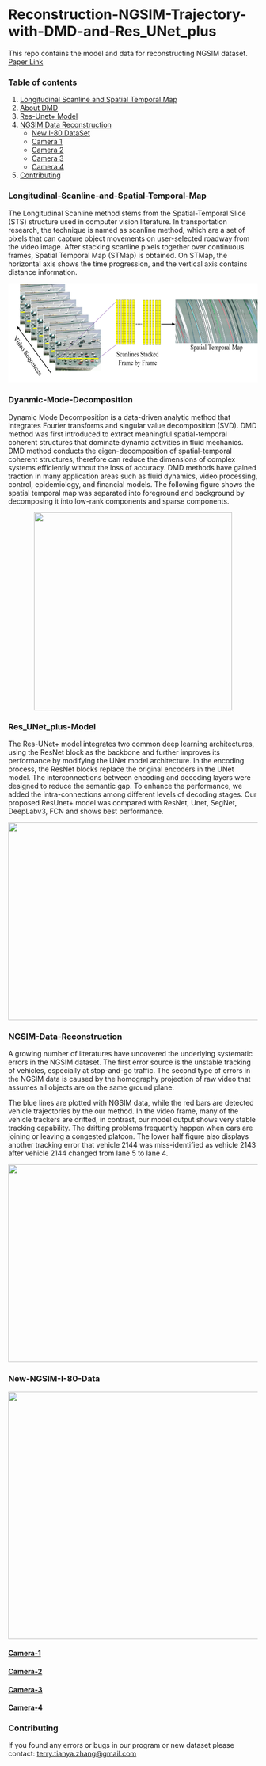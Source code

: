 # Reconstruction-NGSIM-Trajectory-with-DMD-and-Res_UNet_plus
This repo contains the model and data for reconstructing NGSIM dataset. [Paper Link](https://arxiv.org/abs/2201.04755)

### Table of contents
1. [Longitudinal Scanline and Spatial Temporal Map](#Longitudinal-Scanline-and-Spatial-Temporal-Map)
2. [About DMD](#Dyanmic-Mode-Decomposition)
3. [Res-Unet+ Model](#Res_UNet_plus-Model)
4. [NGSIM Data Reconstruction](#NGSIM-Data-Reconstruction)
    * [New I-80 DataSet](#New-NGSIM-I-80-Data)
    * [Camera 1](#Camera-1)
    * [Camera 2](#Camera-2)
    * [Camera 3](#Camera-3)
    * [Camera 4](#Camera-4)
5. [Contributing](#contributing) 

### Longitudinal-Scanline-and-Spatial-Temporal-Map
  The Longitudinal Scanline method stems from the Spatial-Temporal Slice (STS) structure used in computer vision literature. In transportation research, the technique is named as scanline method, which are a set of pixels that can capture object movements on user-selected roadway from the video image. After stacking scanline pixels together over continuous frames, Spatial Temporal Map (STMap) is obtained. On STMap, the horizontal axis shows the time progression, and the vertical axis contains distance information. 

<p align="center">
  <img  width="550" height="200" src="https://github.com/TeRyZh/Reconstructing-NGSIM-Trajectory-with-ResUnet--and-DMD/blob/main/figs/STMap_generation.png" >
</p>

### Dyanmic-Mode-Decomposition

  Dynamic Mode Decomposition is a data-driven analytic method that integrates Fourier transforms and singular value decomposition (SVD). DMD method was first introduced to extract meaningful spatial-temporal coherent structures that dominate dynamic activities in fluid mechanics. DMD method conducts the eigen-decomposition of spatial-temporal coherent structures, therefore can reduce the dimensions of complex systems efficiently without the loss of accuracy. DMD methods have gained traction in many application areas such as fluid dynamics, video processing, control, epidemiology, and financial models. 
The following figure shows the spatial temporal map was separated into foreground and background by decomposing it into low-rank components and sparse components.
<p align="center">
  <img align="middle" width="400" height="400" src="https://github.com/TeRyZh/Reconstructing-NGSIM-Trajectory-with-ResUnet--and-DMD/blob/main/figs/Mode%20Spectra.png" >
</p>

### Res_UNet_plus-Model
The Res-UNet+ model integrates two common deep learning architectures, using the ResNet block as the backbone and further improves its performance by modifying the UNet model architecture. In the encoding process, the ResNet blocks replace the original encoders in the UNet model. The interconnections between encoding and decoding layers were designed to reduce the semantic gap. To enhance the performance, we added the intra-connections among different levels of decoding stages. Our proposed ResUnet+ model was compared with ResNet, Unet, SegNet, DeepLabv3, FCN and shows best performance. 
<p align="center">
   <img align="middle" width="600" height="400" src="https://github.com/TeRyZh/Reconstruction-NGSIM-Trajectory-with-DMD-and-Res_UNet_plus/blob/main/figs/Model%20Performance.png" >
</p>

### NGSIM-Data-Reconstruction
A growing number of literatures have uncovered the underlying systematic errors in the NGSIM dataset. The first error source is the unstable tracking of vehicles, especially at stop-and-go traffic. The second type of errors in the NGSIM data is caused by the homography projection of raw video that assumes all objects are on the same ground plane. 

The blue lines are plotted with NGSIM data, while the red bars are detected vehicle trajectories by the our method. In the video frame, many of the vehicle trackers are drifted, in contrast, our model output shows very stable tracking capability. The drifting problems frequently happen when cars are joining or leaving a congested platoon. The lower half figure also displays another tracking error that vehicle 2144 was miss-identified as vehicle 2143 after vehicle 2144 changed from lane 5 to lane 4. 

<p align="center">
   <img align="middle" width="600" height="400" src="https://github.com/TeRyZh/Reconstruction-NGSIM-Trajectory-with-DMD-and-Res_UNet_plus/blob/main/figs/NGSIM%20Video%20Validation.png" >
</p>


### New-NGSIM-I-80-Data

<p align="center">
   <img align="middle" width="900" height="500" src="https://github.com/TeRyZh/Reconstruction-NGSIM-Trajectory-with-DMD-and-Res_UNet_plus/blob/main/figs/traj_comparison.png" >
</p>

#### [Camera-1](https://www.youtube.com/watch?v=J58d2V2vCGM&list=PLC4d9Yu1vCsn4mAESXLUDmyxFC0vR3KOI&index=1)

#### [Camera-2](https://www.youtube.com/watch?v=8mqe8jDigMk&list=PLC4d9Yu1vCsn4mAESXLUDmyxFC0vR3KOI&index=2)

#### [Camera-3](https://www.youtube.com/watch?v=jzBmvpLR_ZA&list=PLC4d9Yu1vCsn4mAESXLUDmyxFC0vR3KOI&index=3)

#### [Camera-4](https://www.youtube.com/watch?v=L63fW94txoA&list=PLC4d9Yu1vCsn4mAESXLUDmyxFC0vR3KOI&index=4)

### Contributing
If you found any errors or bugs in our program or new dataset please contact: terry.tianya.zhang@gmail.com
